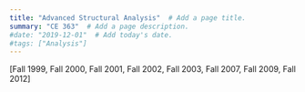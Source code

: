 ```yaml
---
title: "Advanced Structural Analysis"  # Add a page title.
summary: "CE 363"  # Add a page description.
#date: "2019-12-01"  # Add today's date.
#tags: ["Analysis"]
---
```

[Fall 1999, Fall 2000, Fall 2001, Fall 2002, Fall 2003, Fall 2007, Fall 2009, Fall 2012]